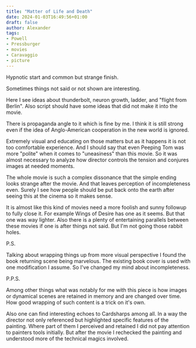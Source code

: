 ```yaml
---
title: "Matter of Life and Death"
date: 2024-01-03T16:49:56+01:00
draft: false
author: Alexander
tags:
- Powell
- Pressburger
- movies
- Caravaggio
- picture
---
```


Hypnotic start and common but strange finish.

Sometimes things not said or not shown are interesting.

Here I see ideas about thunderbolt, neuron growth, ladder, and "flight from Berlin".
Also script should have some ideas that did not make it into the movie.

There is propaganda angle to it which is fine by me. I think it is still strong even if the idea of Anglo-American cooperation in the new world is ignored.

Extremely visual and educating on those matters but as it happens it is not too comfortable experience.
And I should say that even Peeping Tom was more "polite" when it comes to "uneasiness" than this movie.
So it was almost necessary to analyze how director controls the tension and conjures images at needed moments.

The whole movie is such a complex dissonance that the simple ending
looks strange after the movie.
And that leaves perception of incompleteness even.
Surely I see how people should be put back onto the earth after seeing this at the cinema so it makes sense.

It is almost like this kind of movies need a more foolish and sunny followup to fully close it.
For example Wings of Desire has one as it seems. But that one was way lighter.
Also there is a plenty of entertaining parallels between these movies if one is after things not said.
But I'm not going those rabbit holes.

P.S.

Talking about wrapping things up from more visual perspective I found the book returning scene being marvelous.
The existing book cover is used with one modification I assume.
So I've changed my mind about incompleteness.

P.P.S.

Among other things what was notably for me with this piece is how images or dynamical scenes are retained in memory and are changed over time.
How good wrapping of such content is a trick on it's own.

Also one can find interesting echoes to Cardsharps among all.
In a way the director not only referenced but highlighted specific features of the painting.
Where part of them I perceived and retained I did not pay attention to painters tools initially.
But after the movie I rechecked the painting and understood more of the technical magics involved.
